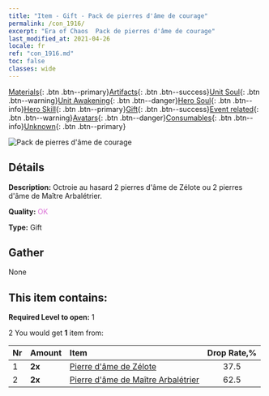 ```yaml
---
title: "Item - Gift - Pack de pierres d'âme de courage"
permalink: /con_1916/
excerpt: "Era of Chaos  Pack de pierres d'âme de courage"
last_modified_at: 2021-04-26
locale: fr
ref: "con_1916.md"
toc: false
classes: wide
---
```

 [Materials](/ItemsFR/){: .btn .btn--primary}[Artifacts](/ItemsFR/Artifacts/){: .btn .btn--success}[Unit Soul](/ItemsFR/UnitSoul/){: .btn .btn--warning}[Unit Awakening](/ItemsFR/UnitAwakening/){: .btn .btn--danger}[Hero Soul](/ItemsFR/HeroSoul/){: .btn .btn--info}[Hero Skill](/ItemsFR/HeroSkill/){: .btn .btn--primary}[Gift](/ItemsFR/Gift/){: .btn .btn--success}[Event related](/ItemsFR/Events/){: .btn .btn--warning}[Avatars](/ItemsFR/Avatars/){: .btn .btn--danger}[Consumables](/ItemsFR/Consumables/){: .btn .btn--info}[Unknown](/ItemsFR/Unknown/){: .btn .btn--primary}

 ![Pack de pierres d'âme de courage](/images/t/i_907539.png)

## Détails
 **Description:** Octroie au hasard 2 pierres d'âme de Zélote ou 2 pierres d'âme de Maître Arbalétrier.

 **Quality:** <span style="color: #DA70D6">OK</span>

 **Type:** Gift

## Gather

  None

## This item contains:

 **Required Level to open:** 1

 2 You would get **1** item  from:

  | Nr | Amount |     Item    | Drop Rate,% |
  |:---|:-------|:------------|:---------:|
  | 1 |  **2x** | [Pierre d'âme de Zélote](/ItemsFR/unt_286/) | 37.5 | 
  | 2 |  **2x** | [Pierre d'âme de Maître Arbalétrier](/ItemsFR/unt_283/) | 62.5 | 
